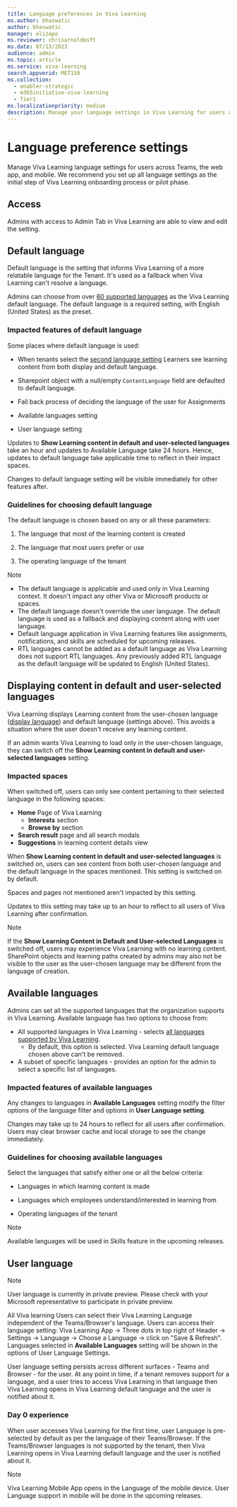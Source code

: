 ```yaml
---
title: Language preferences in Viva Learning
ms.author: bhaswatic
author: bhaswatic
manager: elizapo
ms.reviewer: chrisarnoldmsft
ms.date: 07/13/2023
audience: admin
ms.topic: article
ms.service: viva-learning
search.appverid: MET150
ms.collection:
  - enabler-strategic
  - m365initiative-viva-learning
  - Tier1
ms.localizationpriority: medium
description: Manage your language settings in Viva Learning for users across Teams, webapp and mobile. 
---
```


# Language preference settings

Manage Viva Learning language settings for users across Teams, the web app, and mobile. We recommend you set up all language settings as the initial step of Viva Learning onboarding process or pilot phase.

## Access

Admins with access to Admin Tab in Viva Learning are able to view and edit the setting.

## Default language 

Default language is the setting that informs Viva Learning of a more relatable language for the Tenant. It's used as a fallback when Viva Learning can't resolve a language. 

Admins can choose from over [60 supported languages](/viva/learning/viva-learning-supported-languages) as the Viva Learning default language. The default language is a required setting, with English (United States) as the preset.  

### Impacted features of default language

Some places where default language is used: 

- When tenants select the [second language setting](#displaying-content-in-default-and-user-selected-languages)
Learners see learning content from both display and default language. 

- Sharepoint object with a null/empty `ContentLanguage` field are defaulted to default language.
 
- Fall back process of deciding the language of the user for Assignments 

- Available languages setting

- User language setting  

Updates to **Show Learning content in default and user-selected languages** take an hour and updates to Available Language take 24 hours. Hence, updates to default language take applicable time to reflect in their impact spaces.

Changes to default language setting will be visible immediately for other features after.

### Guidelines for choosing default language

The default language is chosen based on any or all these parameters:

1. The language that most of the learning content is created

1. The language that most users prefer or use


1. The operating language of the tenant

> [!NOTE]
>
>- The default language is applicable and used only in Viva Learning context. It doesn't impact any other Viva or Microsoft products or spaces.
>- The default language doesn't override the user language. The default language is used as a fallback and displaying content along with user language.
>- Default language application in Viva Learning features like assignments, notifications, and skills are scheduled for upcoming releases.
>- RTL languages cannot be added as a default language as Viva Learning does not support RTL languages. Any previously added RTL language as the default language will be updated to English (United States).

## Displaying content in default and user-selected languages

Viva Learning displays Learning content from the user-chosen language ([display language](/viva/learning/language-overview/#display-language)) and default language (settings above). This avoids a situation where the user doesn't receive any learning content.

If an admin wants Viva Learning to load only in the user-chosen language, they can switch off the **Show Learning content in default and user-selected languages** setting. 

### Impacted spaces


When switched off, users can only see content pertaining to their selected language in the following spaces:

- **Home** Page of Viva Learning
  - **Interests** section
  - **Browse by** section
- **Search result** page and all search modals
- **Suggestions** in learning content details view

When **Show Learning content in default and user-selected languages** is switched on, users can see content from both user-chosen language and the default language in the spaces mentioned. This setting is switched on by default.

Spaces and pages not mentioned aren't impacted by this setting.

Updates to this setting may take up to an hour to reflect to all users of Viva Learning after confirmation. 

> [!NOTE]
> If the **Show Learning Content in Default and User-selected Languages** is switched off, users may experience Viva Learning with no learning content. SharePoint objects and learning paths created by admins may also not be visible to the user as the user-chosen language may be different from the language of creation.

## Available languages 

Admins can set all the supported languages that the organization supports in Viva Learning. Available language has two options to choose from:

- All supported languages in Viva Learning -   selects [all languages supported by Viva Learning](/viva/learning/viva-learning-supported-languages).
  - By default, this option is selected. Viva Learning default language chosen above can't be removed. 
- A subset of specific languages - provides an option for the admin to select a specific list of languages.

### Impacted features of available languages


Any changes to languages in **Available Languages** setting modify the filter options of the language filter and options in **User Language setting**.

Changes may take up to 24 hours to reflect for all users after confirmation. Users may clear browser cache and local storage to see the change immediately.

### Guidelines for choosing available languages 

Select the languages that satisfy either one or all the below criteria:

- Languages in which learning content is made

- Languages which employees understand/interested in learning from

- Operating languages of the tenant

> [!NOTE]
> 
> Available languages will be used in Skills feature in the upcoming releases. 

## User language

> [!NOTE]
> 
> User language is currently in private preview. Please check with your Microsoft representative to participate in private preview. 

All Viva learning Users can select their Viva Learning Language independent of the Teams/Browser's language. Users can access their language setting: Viva Learning App -> Three dots in top right of Header -> Settings -> Language -> Choose a Language -> click on "Save & Refresh". Languages selected in **Available Languages** setting will be shown in the options of User Language Settings.

User language setting persists across different surfaces - Teams and Browser - for the user. At any point in time, if a tenant removes support for a language, and a user tries to access Viva Learning in that language then Viva Learning opens in Viva Learning default language and the user is notified about it.

### Day 0 experience

When user accesses Viva Learning for the first time, user Language is pre-selected by default as per the language of their Teams/Browser. If the Teams/Browser languages is not supported by the tenant, then Viva Learning opens in Viva Learning default language and the user is notified about it.

> [!NOTE]
> 
> Viva Learning Mobile App opens in the Language of the mobile device. User Language support in mobile will be done in the upcoming releases.
